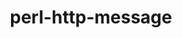 ---
title: "perl-http-message"
layout: cache
categories: [package, v0.19]
meta: {"versions": ["6.13"], "compilers": ["gcc@7.3.1"], "oss": ["amzn2"], "platforms": ["linux"], "targets": ["aarch64"], "stacks": ["aws-ahug-aarch64"], "num_specs": 1, "num_specs_by_stack": {"aws-ahug-aarch64": 1}}
spec_details: [{"hash": "pbxtzbrypfpguknylcr47coq4mabhac4", "compiler": "gcc@7.3.1", "versions": ["6.13"], "os": "amzn2", "platform": "linux", "target": "aarch64", "variants": ["build_system=perl"], "stacks": ["aws-ahug-aarch64"], "size": "-", "tarball": "https://binaries.spack.io/releases/v0.19/build_cache/linux-amzn2-aarch64/gcc-7.3.1/perl-http-message-6.13/linux-amzn2-aarch64-gcc-7.3.1-perl-http-message-6.13-pbxtzbrypfpguknylcr47coq4mabhac4.spack"}]
---